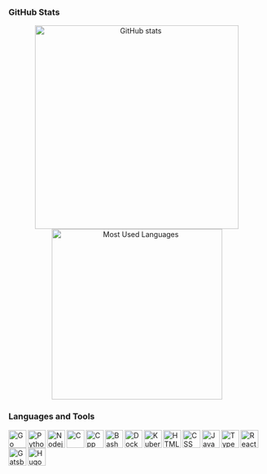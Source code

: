 ### GitHub Stats

<p align="center">
    <a href="#"><img align="center" width="400" src="https://github-readme-stats.vercel.app/api?username=thanoskoutr&count_private=true&show_icons=true&hide_border=true&theme=github_dark" alt="GitHub stats"/></a>
    <a href="#"><img align="center" width="335" src="https://github-readme-stats.vercel.app/api/top-langs/?username=thanoskoutr&hide=html,css,haskell,standard%20ml,smarty,php,batchfile,assembly&langs_count=6&layout=compact&hide_border=true&theme=github_dark" alt="Most Used Languages" /></a>
</p>

### Languages and Tools

<img alt="Go" align="left" width="35px" src="https://cdn.jsdelivr.net/gh/devicons/devicon/icons/go/go-original-wordmark.svg"/>
<img alt="Python" align="left" width="35px" src="https://cdn.jsdelivr.net/gh/devicons/devicon/icons/python/python-original.svg" />
<img alt="Nodejs" align="left" width="35px" src="https://cdn.jsdelivr.net/gh/devicons/devicon/icons/nodejs/nodejs-original.svg"/>
<img alt="C" align="left" width="35px" src="https://cdn.jsdelivr.net/gh/devicons/devicon/icons/c/c-original.svg"/>
<img alt="Cpp" align="left" width="35px" src="https://cdn.jsdelivr.net/gh/devicons/devicon/icons/cplusplus/cplusplus-original.svg"/>
<!-- <img alt="Linux" align="left" width="35px" src="https://cdn.jsdelivr.net/gh/devicons/devicon/icons/linux/linux-original.svg"/> -->
<img alt="Bash" align="left" width="35px" src="https://cdn.jsdelivr.net/gh/devicons/devicon/icons/bash/bash-original.svg"/>
<img alt="Docker" align="left" width="35px" src="https://cdn.jsdelivr.net/gh/devicons/devicon/icons/docker/docker-original.svg"/>
<img alt="Kubernetes" align="left" width="35px" src="https://cdn.jsdelivr.net/gh/devicons/devicon/icons/kubernetes/kubernetes-plain.svg"/>
<img alt="HTML" align="left" width="35px" src="https://cdn.jsdelivr.net/gh/devicons/devicon/icons/html5/html5-original.svg"/>
<img alt="CSS" align="left" width="35px" src="https://cdn.jsdelivr.net/gh/devicons/devicon/icons/css3/css3-original.svg"/>
<img alt="JavaScript" align="left" width="35px" src="https://cdn.jsdelivr.net/gh/devicons/devicon/icons/javascript/javascript-original.svg"/>
<img alt="TypeScript" align="left" width="35px" src="https://cdn.jsdelivr.net/gh/devicons/devicon/icons/typescript/typescript-original.svg"/>
<img alt="React" align="left" width="35px" src="https://cdn.jsdelivr.net/gh/devicons/devicon/icons/react/react-original.svg"/>
<img alt="Gatsby" align="left" width="35px" src="https://cdn.jsdelivr.net/gh/devicons/devicon/icons/gatsby/gatsby-plain.svg"/>
<img alt="Hugo" align="left" width="35px" src="https://cdn.jsdelivr.net/gh/devicons/devicon/icons/hugo/hugo-original.svg"/>
<!-- <img alt="Express" align="left" width="35px" src="https://cdn.jsdelivr.net/gh/devicons/devicon/icons/express/express-original.svg"/>
<img alt="Flask" align="left" width="35px" src="https://cdn.jsdelivr.net/gh/devicons/devicon/icons/flask/flask-original.svg"/>
<img alt="Selenium" align="left" width="35px" src="https://cdn.jsdelivr.net/gh/devicons/devicon/icons/selenium/selenium-original.svg"/>
<img alt="MySQL" align="left" width="35px" src="https://cdn.jsdelivr.net/gh/devicons/devicon/icons/mysql/mysql-original.svg"/>
<img alt="PostgreSQL" align="left" width="35px" src="https://cdn.jsdelivr.net/gh/devicons/devicon/icons/postgresql/postgresql-original.svg"/>
<img alt="Arduino" align="left" width="35px" src="https://cdn.jsdelivr.net/gh/devicons/devicon/icons/arduino/arduino-original.svg"/>
<img alt="Raspberry Pi" align="left" width="35px" src="https://cdn.jsdelivr.net/gh/devicons/devicon/icons/raspberrypi/raspberrypi-original.svg"/>
<img alt="Git" align="left" width="35px" src="https://cdn.jsdelivr.net/gh/devicons/devicon/icons/git/git-original.svg"/>
<img alt="GitHub" align="left" width="35px" src="https://cdn.jsdelivr.net/gh/devicons/devicon/icons/github/github-original.svg"/>
<img alt="VS Code" align="left" width="35px" src="https://cdn.jsdelivr.net/gh/devicons/devicon/icons/vscode/vscode-original.svg"/>
<img alt="Vim" align="left" width="35px" src="https://cdn.jsdelivr.net/gh/devicons/devicon/icons/ <img alt="LaTeX" align="left" width="35px" src="https://cdn.jsdelivr.net/gh/devicons/devicon/icons/latex/latex-original.svg"/>
<img alt="Markdown" align="left" width="35px" src="https://cdn.jsdelivr.net/gh/devicons/devicon/icons/markdown/markdown-original.svg"/> -->
